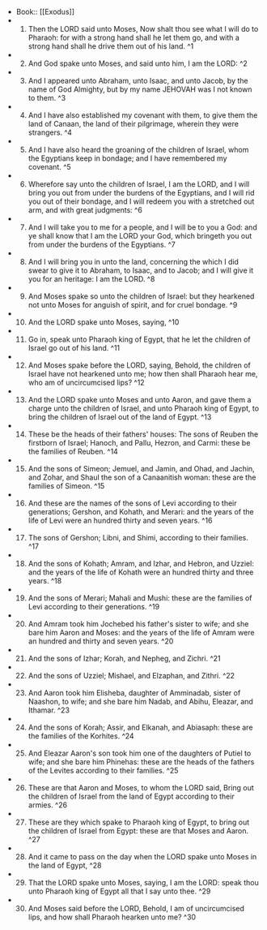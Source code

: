 - Book:: [[Exodus]]
- 1. Then the LORD said unto Moses, Now shalt thou see what I will do to Pharaoh: for with a strong hand shall he let them go, and with a strong hand shall he drive them out of his land. ^1
- 2. And God spake unto Moses, and said unto him, I am the LORD: ^2
- 3. And I appeared unto Abraham, unto Isaac, and unto Jacob, by the name of God Almighty, but by my name JEHOVAH was I not known to them. ^3
- 4. And I have also established my covenant with them, to give them the land of Canaan, the land of their pilgrimage, wherein they were strangers. ^4
- 5. And I have also heard the groaning of the children of Israel, whom the Egyptians keep in bondage; and I have remembered my covenant. ^5
- 6. Wherefore say unto the children of Israel, I am the LORD, and I will bring you out from under the burdens of the Egyptians, and I will rid you out of their bondage, and I will redeem you with a stretched out arm, and with great judgments: ^6
- 7. And I will take you to me for a people, and I will be to you a God: and ye shall know that I am the LORD your God, which bringeth you out from under the burdens of the Egyptians. ^7
- 8. And I will bring you in unto the land, concerning the which I did swear to give it to Abraham, to Isaac, and to Jacob; and I will give it you for an heritage: I am the LORD. ^8
- 9. And Moses spake so unto the children of Israel: but they hearkened not unto Moses for anguish of spirit, and for cruel bondage. ^9
- 10. And the LORD spake unto Moses, saying, ^10
- 11. Go in, speak unto Pharaoh king of Egypt, that he let the children of Israel go out of his land. ^11
- 12. And Moses spake before the LORD, saying, Behold, the children of Israel have not hearkened unto me; how then shall Pharaoh hear me, who am of uncircumcised lips? ^12
- 13. And the LORD spake unto Moses and unto Aaron, and gave them a charge unto the children of Israel, and unto Pharaoh king of Egypt, to bring the children of Israel out of the land of Egypt. ^13
- 14. These be the heads of their fathers' houses: The sons of Reuben the firstborn of Israel; Hanoch, and Pallu, Hezron, and Carmi: these be the families of Reuben. ^14
- 15. And the sons of Simeon; Jemuel, and Jamin, and Ohad, and Jachin, and Zohar, and Shaul the son of a Canaanitish woman: these are the families of Simeon. ^15
- 16. And these are the names of the sons of Levi according to their generations; Gershon, and Kohath, and Merari: and the years of the life of Levi were an hundred thirty and seven years. ^16
- 17. The sons of Gershon; Libni, and Shimi, according to their families. ^17
- 18. And the sons of Kohath; Amram, and Izhar, and Hebron, and Uzziel: and the years of the life of Kohath were an hundred thirty and three years. ^18
- 19. And the sons of Merari; Mahali and Mushi: these are the families of Levi according to their generations. ^19
- 20. And Amram took him Jochebed his father's sister to wife; and she bare him Aaron and Moses: and the years of the life of Amram were an hundred and thirty and seven years. ^20
- 21. And the sons of Izhar; Korah, and Nepheg, and Zichri. ^21
- 22. And the sons of Uzziel; Mishael, and Elzaphan, and Zithri. ^22
- 23. And Aaron took him Elisheba, daughter of Amminadab, sister of Naashon, to wife; and she bare him Nadab, and Abihu, Eleazar, and Ithamar. ^23
- 24. And the sons of Korah; Assir, and Elkanah, and Abiasaph: these are the families of the Korhites. ^24
- 25. And Eleazar Aaron's son took him one of the daughters of Putiel to wife; and she bare him Phinehas: these are the heads of the fathers of the Levites according to their families. ^25
- 26. These are that Aaron and Moses, to whom the LORD said, Bring out the children of Israel from the land of Egypt according to their armies. ^26
- 27. These are they which spake to Pharaoh king of Egypt, to bring out the children of Israel from Egypt: these are that Moses and Aaron. ^27
- 28. And it came to pass on the day when the LORD spake unto Moses in the land of Egypt, ^28
- 29. That the LORD spake unto Moses, saying, I am the LORD: speak thou unto Pharaoh king of Egypt all that I say unto thee. ^29
- 30. And Moses said before the LORD, Behold, I am of uncircumcised lips, and how shall Pharaoh hearken unto me? ^30
